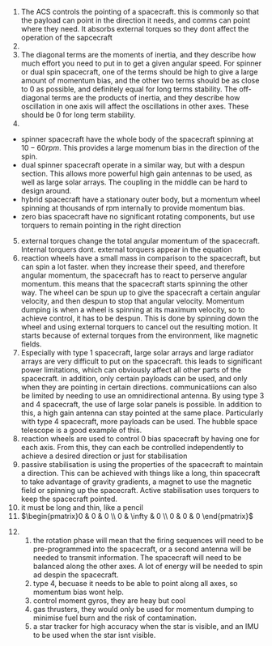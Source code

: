 1) The ACS controls the pointing of a spacecraft. this is commonly so that the payload can point in the direction it needs, and comms can point where they need. It absorbs external torques so they dont affect the operation of the sapcecraft
2)
3) The diagonal terms are the moments of inertia, and they describe how much effort you need to put in to get a given angular speed. For spinner or dual spin spacecraft, one of the terms should be high to give a large amount of momentum bias, and the other two terms should be as close to 0 as possible, and definitely equal for long terms stability. The off-diagonal terms are the products of inertia, and they describe how oscillation in one axis will affect the oscillations in other axes. These should be 0 for long term stability.
4) 
- spinner spacecraft have the whole body of the spacecraft spinning at $10-60rpm$. This provides a large momenum bias in the direction of the spin.
- dual spinner spacecraft operate in a similar way, but with a despun section. This allows more powerful high gain antennas to be used, as well as large solar arrays. The coupling in the middle can be hard to design around.
- hybrid spacecraft have a stationary outer body, but a momentum wheel spinning at thousands of rpm internally to provide momentum bias.
- zero bias spacecraft have no significant rotating components, but use torquers to remain pointing in the right direction
5) external torques change the total angular momentum of the spacecraft. Internal torquers dont. external torquers appear in the equation
6) reaction wheels have a small mass in comparison to the spacecraft, but can spin a lot faster. when they increase their speed, and therefore angular momentum, the spacecraft has to react to perserve angular momentum. this means that the spacecraft starts spinning the other way. The wheel can be spun up to give the spacecraft a certain angular velocity, and then despun to stop that angular velocity. Momentum dumping is when a wheel is spinning at its maximum velocity, so to achieve control, it has to be despun. This is done by spinning down the wheel and using external torquers to cancel out the resulting motion. It starts because of external torques from the environment, like magnetic fields.
7) Especially with type 1 spacecraft, large solar arrays and large radiator arrays are very difficult to put on the spacecraft. this leads to significant power limitations, which can obviously affect all other parts of the spacecraft. in addition, only certain payloads can be used, and only when they are pointing in certain directions. communicatiions can also be limited by needing to use an omnidirectional antenna. By using type 3 and 4 spacecraft, the use of large solar panels is possible. In addition to this, a high gain antenna can stay pointed at the same place. Particularly with type 4 spacecraft, more payloads can be used. The hubble space telescope is a good example of this.
8) reaction wheels are used to control 0 bias spacecraft by having one for each axis. From this, they can each be controlled independently to achieve a desired direction or just for stabilisation
9) passive stabilisation is using the properties of the spacecraft to maintain a direction. This can be achieved with things like a long, thin spacecraft to take advantage of gravity gradients, a magnet to use the magnetic field or spinning up the spacecraft. Active stabilisation uses torquers to keep the spacecraft pointed.
10) it must be long and thin, like a pencil
11) $\begin{pmatrix}0 & 0 & 0 \\ 0 & \infty & 0 \\ 0 & 0 & 0 \end{pmatrix}$
12. 
    1. the rotation phase will mean that the firing sequences will need to be pre-programmed into the spacecraft,  or a second antenna will be needed to transmit information. The spacecraft will need to be balanced along the other axes. A lot of energy will be needed to spin ad despin the spacecraft.
    2. type 4, becuase it needs to be able to point along all axes, so momentum bias wont help.
    3. control moment gyros, they are heay but cool
    4. gas thrusters, they would only be used for momentum dumping to minimise fuel burn and the risk of contamination.
    5. a star tracker for high accuracy when the star is visible, and an IMU to be used when the star isnt visible.
